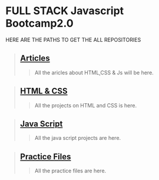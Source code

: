 # FULL STACK Javascript Bootcamp2.0

HERE ARE THE PATHS TO GET THE ALL REPOSITORIES
>## [Articles](./Articles/README.md)
>>All the aricles about HTML,CSS & Js will be here.



>## [HTML & CSS](./HTML%20%26%20CSS/README.MD)
>>All the projects on HTML and CSS is here.

>## [Java Script](./JS/README.md)
>>All the java script projects are here.

>## [Practice Files](./practice/README.md)
>>All the practice files are here.

